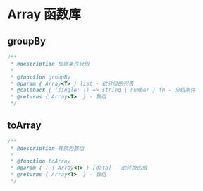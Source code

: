 # Array 函数库

## groupBy

```ts
/**
 * @description 根据条件分组
 *
 * @function groupBy
 * @param { Array<T> } list - 欲分组的列表
 * @callback { (single: T) => string | number } fn - 分组条件
 * @returns { Array<T>  } - 数组
 */
```

## toArray

```ts
/**
 * @description 转换为数组
 *
 * @function toArray
 * @param { T | Array<T> } [data] - 欲转换的值
 * @returns { Array<T>  } - 数组
 */
```

